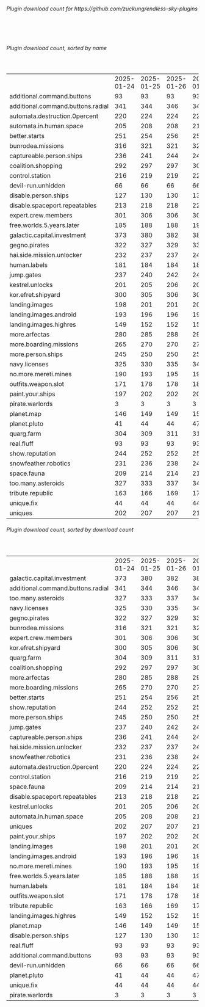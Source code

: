 <h6>Plugin download count for https://github.com/zuckung/endless-sky-plugins</h6><br>
<br>
<h6>Plugin download count, sorted by name</h6><sub><sup><br>
<table>
	<tr>
		<td></td>
		<td>2025-01-24</td>
		<td>2025-01-25</td>
		<td>2025-01-26</td>
		<td>2025-01-27</td>
		<td>2025-01-28</td>
		<td>2025-01-29</td>
		<td>2025-01-30</td>
		<td>today +</td>
	</tr>
	<tr>
		<td>additional.command.buttons</td>
		<td>93</td>
		<td>93</td>
		<td>93</td>
		<td>93</td>
		<td>93</td>
		<td>93</td>
		<td>93</td>
		<td></td>
	</tr>
	<tr>
		<td>additional.command.buttons.radial</td>
		<td>341</td>
		<td>344</td>
		<td>346</td>
		<td>349</td>
		<td>355</td>
		<td>360</td>
		<td>361</td>
		<td>+ 1</td>
	</tr>
	<tr>
		<td>automata.destruction.0percent</td>
		<td>220</td>
		<td>224</td>
		<td>224</td>
		<td>227</td>
		<td>229</td>
		<td>234</td>
		<td>239</td>
		<td>+ 5</td>
	</tr>
	<tr>
		<td>automata.in.human.space</td>
		<td>205</td>
		<td>208</td>
		<td>208</td>
		<td>211</td>
		<td>213</td>
		<td>218</td>
		<td>219</td>
		<td>+ 1</td>
	</tr>
	<tr>
		<td>better.starts</td>
		<td>251</td>
		<td>254</td>
		<td>256</td>
		<td>259</td>
		<td>263</td>
		<td>272</td>
		<td>273</td>
		<td>+ 1</td>
	</tr>
	<tr>
		<td>bunrodea.missions</td>
		<td>316</td>
		<td>321</td>
		<td>321</td>
		<td>326</td>
		<td>330</td>
		<td>339</td>
		<td>340</td>
		<td>+ 1</td>
	</tr>
	<tr>
		<td>captureable.person.ships</td>
		<td>236</td>
		<td>241</td>
		<td>244</td>
		<td>248</td>
		<td>250</td>
		<td>253</td>
		<td>254</td>
		<td>+ 1</td>
	</tr>
	<tr>
		<td>coalition.shopping</td>
		<td>292</td>
		<td>297</td>
		<td>297</td>
		<td>300</td>
		<td>304</td>
		<td>313</td>
		<td>314</td>
		<td>+ 1</td>
	</tr>
	<tr>
		<td>control.station</td>
		<td>216</td>
		<td>219</td>
		<td>219</td>
		<td>222</td>
		<td>224</td>
		<td>227</td>
		<td>228</td>
		<td>+ 1</td>
	</tr>
	<tr>
		<td>devil-run.unhidden</td>
		<td>66</td>
		<td>66</td>
		<td>66</td>
		<td>66</td>
		<td>66</td>
		<td>66</td>
		<td>66</td>
		<td></td>
	</tr>
	<tr>
		<td>disable.person.ships</td>
		<td>127</td>
		<td>130</td>
		<td>130</td>
		<td>133</td>
		<td>133</td>
		<td>136</td>
		<td>137</td>
		<td>+ 1</td>
	</tr>
	<tr>
		<td>disable.spaceport.repeatables</td>
		<td>213</td>
		<td>218</td>
		<td>218</td>
		<td>221</td>
		<td>221</td>
		<td>224</td>
		<td>225</td>
		<td>+ 1</td>
	</tr>
	<tr>
		<td>expert.crew.members</td>
		<td>301</td>
		<td>306</td>
		<td>306</td>
		<td>309</td>
		<td>315</td>
		<td>326</td>
		<td>329</td>
		<td>+ 3</td>
	</tr>
	<tr>
		<td>free.worlds.5.years.later</td>
		<td>185</td>
		<td>188</td>
		<td>188</td>
		<td>191</td>
		<td>193</td>
		<td>196</td>
		<td>197</td>
		<td>+ 1</td>
	</tr>
	<tr>
		<td>galactic.capital.investment</td>
		<td>373</td>
		<td>380</td>
		<td>382</td>
		<td>389</td>
		<td>389</td>
		<td>398</td>
		<td>401</td>
		<td>+ 3</td>
	</tr>
	<tr>
		<td>gegno.pirates</td>
		<td>322</td>
		<td>327</td>
		<td>329</td>
		<td>334</td>
		<td>336</td>
		<td>341</td>
		<td>342</td>
		<td>+ 1</td>
	</tr>
	<tr>
		<td>hai.side.mission.unlocker</td>
		<td>232</td>
		<td>237</td>
		<td>237</td>
		<td>240</td>
		<td>240</td>
		<td>247</td>
		<td>250</td>
		<td>+ 3</td>
	</tr>
	<tr>
		<td>human.labels</td>
		<td>181</td>
		<td>184</td>
		<td>184</td>
		<td>187</td>
		<td>187</td>
		<td>190</td>
		<td>191</td>
		<td>+ 1</td>
	</tr>
	<tr>
		<td>jump.gates</td>
		<td>237</td>
		<td>240</td>
		<td>242</td>
		<td>245</td>
		<td>247</td>
		<td>258</td>
		<td>259</td>
		<td>+ 1</td>
	</tr>
	<tr>
		<td>kestrel.unlocks</td>
		<td>201</td>
		<td>205</td>
		<td>206</td>
		<td>209</td>
		<td>209</td>
		<td>216</td>
		<td>219</td>
		<td>+ 3</td>
	</tr>
	<tr>
		<td>kor.efret.shipyard</td>
		<td>300</td>
		<td>305</td>
		<td>306</td>
		<td>309</td>
		<td>311</td>
		<td>322</td>
		<td>325</td>
		<td>+ 3</td>
	</tr>
	<tr>
		<td>landing.images</td>
		<td>198</td>
		<td>201</td>
		<td>201</td>
		<td>204</td>
		<td>204</td>
		<td>211</td>
		<td>212</td>
		<td>+ 1</td>
	</tr>
	<tr>
		<td>landing.images.android</td>
		<td>193</td>
		<td>196</td>
		<td>196</td>
		<td>199</td>
		<td>201</td>
		<td>206</td>
		<td>207</td>
		<td>+ 1</td>
	</tr>
	<tr>
		<td>landing.images.highres</td>
		<td>149</td>
		<td>152</td>
		<td>152</td>
		<td>155</td>
		<td>155</td>
		<td>160</td>
		<td>161</td>
		<td>+ 1</td>
	</tr>
	<tr>
		<td>more.arfectas</td>
		<td>280</td>
		<td>285</td>
		<td>288</td>
		<td>291</td>
		<td>297</td>
		<td>304</td>
		<td>305</td>
		<td>+ 1</td>
	</tr>
	<tr>
		<td>more.boarding.missions</td>
		<td>265</td>
		<td>270</td>
		<td>270</td>
		<td>275</td>
		<td>277</td>
		<td>284</td>
		<td>285</td>
		<td>+ 1</td>
	</tr>
	<tr>
		<td>more.person.ships</td>
		<td>245</td>
		<td>250</td>
		<td>250</td>
		<td>253</td>
		<td>255</td>
		<td>258</td>
		<td>259</td>
		<td>+ 1</td>
	</tr>
	<tr>
		<td>navy.licenses</td>
		<td>325</td>
		<td>330</td>
		<td>335</td>
		<td>340</td>
		<td>342</td>
		<td>347</td>
		<td>348</td>
		<td>+ 1</td>
	</tr>
	<tr>
		<td>no.more.mereti.mines</td>
		<td>190</td>
		<td>193</td>
		<td>195</td>
		<td>198</td>
		<td>200</td>
		<td>203</td>
		<td>204</td>
		<td>+ 1</td>
	</tr>
	<tr>
		<td>outfits.weapon.slot</td>
		<td>171</td>
		<td>178</td>
		<td>178</td>
		<td>183</td>
		<td>183</td>
		<td>188</td>
		<td>189</td>
		<td>+ 1</td>
	</tr>
	<tr>
		<td>paint.your.ships</td>
		<td>197</td>
		<td>202</td>
		<td>202</td>
		<td>207</td>
		<td>207</td>
		<td>212</td>
		<td>213</td>
		<td>+ 1</td>
	</tr>
	<tr>
		<td>pirate.warlords</td>
		<td>3</td>
		<td>3</td>
		<td>3</td>
		<td>3</td>
		<td>3</td>
		<td>3</td>
		<td>3</td>
		<td></td>
	</tr>
	<tr>
		<td>planet.map</td>
		<td>146</td>
		<td>149</td>
		<td>149</td>
		<td>152</td>
		<td>152</td>
		<td>157</td>
		<td>158</td>
		<td>+ 1</td>
	</tr>
	<tr>
		<td>planet.pluto</td>
		<td>41</td>
		<td>44</td>
		<td>44</td>
		<td>47</td>
		<td>47</td>
		<td>54</td>
		<td>55</td>
		<td>+ 1</td>
	</tr>
	<tr>
		<td>quarg.farm</td>
		<td>304</td>
		<td>309</td>
		<td>311</td>
		<td>314</td>
		<td>316</td>
		<td>323</td>
		<td>324</td>
		<td>+ 1</td>
	</tr>
	<tr>
		<td>real.fluff</td>
		<td>93</td>
		<td>93</td>
		<td>93</td>
		<td>93</td>
		<td>93</td>
		<td>93</td>
		<td>93</td>
		<td></td>
	</tr>
	<tr>
		<td>show.reputation</td>
		<td>244</td>
		<td>252</td>
		<td>252</td>
		<td>255</td>
		<td>257</td>
		<td>260</td>
		<td>261</td>
		<td>+ 1</td>
	</tr>
	<tr>
		<td>snowfeather.robotics</td>
		<td>231</td>
		<td>236</td>
		<td>238</td>
		<td>241</td>
		<td>241</td>
		<td>246</td>
		<td>247</td>
		<td>+ 1</td>
	</tr>
	<tr>
		<td>space.fauna</td>
		<td>209</td>
		<td>214</td>
		<td>214</td>
		<td>217</td>
		<td>221</td>
		<td>226</td>
		<td>227</td>
		<td>+ 1</td>
	</tr>
	<tr>
		<td>too.many.asteroids</td>
		<td>327</td>
		<td>333</td>
		<td>337</td>
		<td>340</td>
		<td>344</td>
		<td>351</td>
		<td>352</td>
		<td>+ 1</td>
	</tr>
	<tr>
		<td>tribute.republic</td>
		<td>163</td>
		<td>166</td>
		<td>169</td>
		<td>172</td>
		<td>174</td>
		<td>177</td>
		<td>178</td>
		<td>+ 1</td>
	</tr>
	<tr>
		<td>unique.fix</td>
		<td>44</td>
		<td>44</td>
		<td>44</td>
		<td>44</td>
		<td>44</td>
		<td>44</td>
		<td>44</td>
		<td></td>
	</tr>
	<tr>
		<td>uniques</td>
		<td>202</td>
		<td>207</td>
		<td>207</td>
		<td>210</td>
		<td>210</td>
		<td>215</td>
		<td>216</td>
		<td>+ 1</td>
	</tr>
</table>
</sub></sup>
<h6>Plugin download count, sorted by download count</h6><sub><sup><br>
<table>
	<tr>
		<td></td>
		<td>2025-01-24</td>
		<td>2025-01-25</td>
		<td>2025-01-26</td>
		<td>2025-01-27</td>
		<td>2025-01-28</td>
		<td>2025-01-29</td>
		<td>2025-01-30</td>
		<td>today +</td>
	</tr>
	<tr>
		<td>galactic.capital.investment</td>
		<td>373</td>
		<td>380</td>
		<td>382</td>
		<td>389</td>
		<td>389</td>
		<td>398</td>
		<td>401</td>
		<td>+ 3</td>
	</tr>
	<tr>
		<td>additional.command.buttons.radial</td>
		<td>341</td>
		<td>344</td>
		<td>346</td>
		<td>349</td>
		<td>355</td>
		<td>360</td>
		<td>361</td>
		<td>+ 1</td>
	</tr>
	<tr>
		<td>too.many.asteroids</td>
		<td>327</td>
		<td>333</td>
		<td>337</td>
		<td>340</td>
		<td>344</td>
		<td>351</td>
		<td>352</td>
		<td>+ 1</td>
	</tr>
	<tr>
		<td>navy.licenses</td>
		<td>325</td>
		<td>330</td>
		<td>335</td>
		<td>340</td>
		<td>342</td>
		<td>347</td>
		<td>348</td>
		<td>+ 1</td>
	</tr>
	<tr>
		<td>gegno.pirates</td>
		<td>322</td>
		<td>327</td>
		<td>329</td>
		<td>334</td>
		<td>336</td>
		<td>341</td>
		<td>342</td>
		<td>+ 1</td>
	</tr>
	<tr>
		<td>bunrodea.missions</td>
		<td>316</td>
		<td>321</td>
		<td>321</td>
		<td>326</td>
		<td>330</td>
		<td>339</td>
		<td>340</td>
		<td>+ 1</td>
	</tr>
	<tr>
		<td>expert.crew.members</td>
		<td>301</td>
		<td>306</td>
		<td>306</td>
		<td>309</td>
		<td>315</td>
		<td>326</td>
		<td>329</td>
		<td>+ 3</td>
	</tr>
	<tr>
		<td>kor.efret.shipyard</td>
		<td>300</td>
		<td>305</td>
		<td>306</td>
		<td>309</td>
		<td>311</td>
		<td>322</td>
		<td>325</td>
		<td>+ 3</td>
	</tr>
	<tr>
		<td>quarg.farm</td>
		<td>304</td>
		<td>309</td>
		<td>311</td>
		<td>314</td>
		<td>316</td>
		<td>323</td>
		<td>324</td>
		<td>+ 1</td>
	</tr>
	<tr>
		<td>coalition.shopping</td>
		<td>292</td>
		<td>297</td>
		<td>297</td>
		<td>300</td>
		<td>304</td>
		<td>313</td>
		<td>314</td>
		<td>+ 1</td>
	</tr>
	<tr>
		<td>more.arfectas</td>
		<td>280</td>
		<td>285</td>
		<td>288</td>
		<td>291</td>
		<td>297</td>
		<td>304</td>
		<td>305</td>
		<td>+ 1</td>
	</tr>
	<tr>
		<td>more.boarding.missions</td>
		<td>265</td>
		<td>270</td>
		<td>270</td>
		<td>275</td>
		<td>277</td>
		<td>284</td>
		<td>285</td>
		<td>+ 1</td>
	</tr>
	<tr>
		<td>better.starts</td>
		<td>251</td>
		<td>254</td>
		<td>256</td>
		<td>259</td>
		<td>263</td>
		<td>272</td>
		<td>273</td>
		<td>+ 1</td>
	</tr>
	<tr>
		<td>show.reputation</td>
		<td>244</td>
		<td>252</td>
		<td>252</td>
		<td>255</td>
		<td>257</td>
		<td>260</td>
		<td>261</td>
		<td>+ 1</td>
	</tr>
	<tr>
		<td>more.person.ships</td>
		<td>245</td>
		<td>250</td>
		<td>250</td>
		<td>253</td>
		<td>255</td>
		<td>258</td>
		<td>259</td>
		<td>+ 1</td>
	</tr>
	<tr>
		<td>jump.gates</td>
		<td>237</td>
		<td>240</td>
		<td>242</td>
		<td>245</td>
		<td>247</td>
		<td>258</td>
		<td>259</td>
		<td>+ 1</td>
	</tr>
	<tr>
		<td>captureable.person.ships</td>
		<td>236</td>
		<td>241</td>
		<td>244</td>
		<td>248</td>
		<td>250</td>
		<td>253</td>
		<td>254</td>
		<td>+ 1</td>
	</tr>
	<tr>
		<td>hai.side.mission.unlocker</td>
		<td>232</td>
		<td>237</td>
		<td>237</td>
		<td>240</td>
		<td>240</td>
		<td>247</td>
		<td>250</td>
		<td>+ 3</td>
	</tr>
	<tr>
		<td>snowfeather.robotics</td>
		<td>231</td>
		<td>236</td>
		<td>238</td>
		<td>241</td>
		<td>241</td>
		<td>246</td>
		<td>247</td>
		<td>+ 1</td>
	</tr>
	<tr>
		<td>automata.destruction.0percent</td>
		<td>220</td>
		<td>224</td>
		<td>224</td>
		<td>227</td>
		<td>229</td>
		<td>234</td>
		<td>239</td>
		<td>+ 5</td>
	</tr>
	<tr>
		<td>control.station</td>
		<td>216</td>
		<td>219</td>
		<td>219</td>
		<td>222</td>
		<td>224</td>
		<td>227</td>
		<td>228</td>
		<td>+ 1</td>
	</tr>
	<tr>
		<td>space.fauna</td>
		<td>209</td>
		<td>214</td>
		<td>214</td>
		<td>217</td>
		<td>221</td>
		<td>226</td>
		<td>227</td>
		<td>+ 1</td>
	</tr>
	<tr>
		<td>disable.spaceport.repeatables</td>
		<td>213</td>
		<td>218</td>
		<td>218</td>
		<td>221</td>
		<td>221</td>
		<td>224</td>
		<td>225</td>
		<td>+ 1</td>
	</tr>
	<tr>
		<td>kestrel.unlocks</td>
		<td>201</td>
		<td>205</td>
		<td>206</td>
		<td>209</td>
		<td>209</td>
		<td>216</td>
		<td>219</td>
		<td>+ 3</td>
	</tr>
	<tr>
		<td>automata.in.human.space</td>
		<td>205</td>
		<td>208</td>
		<td>208</td>
		<td>211</td>
		<td>213</td>
		<td>218</td>
		<td>219</td>
		<td>+ 1</td>
	</tr>
	<tr>
		<td>uniques</td>
		<td>202</td>
		<td>207</td>
		<td>207</td>
		<td>210</td>
		<td>210</td>
		<td>215</td>
		<td>216</td>
		<td>+ 1</td>
	</tr>
	<tr>
		<td>paint.your.ships</td>
		<td>197</td>
		<td>202</td>
		<td>202</td>
		<td>207</td>
		<td>207</td>
		<td>212</td>
		<td>213</td>
		<td>+ 1</td>
	</tr>
	<tr>
		<td>landing.images</td>
		<td>198</td>
		<td>201</td>
		<td>201</td>
		<td>204</td>
		<td>204</td>
		<td>211</td>
		<td>212</td>
		<td>+ 1</td>
	</tr>
	<tr>
		<td>landing.images.android</td>
		<td>193</td>
		<td>196</td>
		<td>196</td>
		<td>199</td>
		<td>201</td>
		<td>206</td>
		<td>207</td>
		<td>+ 1</td>
	</tr>
	<tr>
		<td>no.more.mereti.mines</td>
		<td>190</td>
		<td>193</td>
		<td>195</td>
		<td>198</td>
		<td>200</td>
		<td>203</td>
		<td>204</td>
		<td>+ 1</td>
	</tr>
	<tr>
		<td>free.worlds.5.years.later</td>
		<td>185</td>
		<td>188</td>
		<td>188</td>
		<td>191</td>
		<td>193</td>
		<td>196</td>
		<td>197</td>
		<td>+ 1</td>
	</tr>
	<tr>
		<td>human.labels</td>
		<td>181</td>
		<td>184</td>
		<td>184</td>
		<td>187</td>
		<td>187</td>
		<td>190</td>
		<td>191</td>
		<td>+ 1</td>
	</tr>
	<tr>
		<td>outfits.weapon.slot</td>
		<td>171</td>
		<td>178</td>
		<td>178</td>
		<td>183</td>
		<td>183</td>
		<td>188</td>
		<td>189</td>
		<td>+ 1</td>
	</tr>
	<tr>
		<td>tribute.republic</td>
		<td>163</td>
		<td>166</td>
		<td>169</td>
		<td>172</td>
		<td>174</td>
		<td>177</td>
		<td>178</td>
		<td>+ 1</td>
	</tr>
	<tr>
		<td>landing.images.highres</td>
		<td>149</td>
		<td>152</td>
		<td>152</td>
		<td>155</td>
		<td>155</td>
		<td>160</td>
		<td>161</td>
		<td>+ 1</td>
	</tr>
	<tr>
		<td>planet.map</td>
		<td>146</td>
		<td>149</td>
		<td>149</td>
		<td>152</td>
		<td>152</td>
		<td>157</td>
		<td>158</td>
		<td>+ 1</td>
	</tr>
	<tr>
		<td>disable.person.ships</td>
		<td>127</td>
		<td>130</td>
		<td>130</td>
		<td>133</td>
		<td>133</td>
		<td>136</td>
		<td>137</td>
		<td>+ 1</td>
	</tr>
	<tr>
		<td>real.fluff</td>
		<td>93</td>
		<td>93</td>
		<td>93</td>
		<td>93</td>
		<td>93</td>
		<td>93</td>
		<td>93</td>
		<td></td>
	</tr>
	<tr>
		<td>additional.command.buttons</td>
		<td>93</td>
		<td>93</td>
		<td>93</td>
		<td>93</td>
		<td>93</td>
		<td>93</td>
		<td>93</td>
		<td></td>
	</tr>
	<tr>
		<td>devil-run.unhidden</td>
		<td>66</td>
		<td>66</td>
		<td>66</td>
		<td>66</td>
		<td>66</td>
		<td>66</td>
		<td>66</td>
		<td></td>
	</tr>
	<tr>
		<td>planet.pluto</td>
		<td>41</td>
		<td>44</td>
		<td>44</td>
		<td>47</td>
		<td>47</td>
		<td>54</td>
		<td>55</td>
		<td>+ 1</td>
	</tr>
	<tr>
		<td>unique.fix</td>
		<td>44</td>
		<td>44</td>
		<td>44</td>
		<td>44</td>
		<td>44</td>
		<td>44</td>
		<td>44</td>
		<td></td>
	</tr>
	<tr>
		<td>pirate.warlords</td>
		<td>3</td>
		<td>3</td>
		<td>3</td>
		<td>3</td>
		<td>3</td>
		<td>3</td>
		<td>3</td>
		<td></td>
	</tr>
</table>
</sub></sup>
